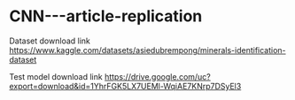 # CNN---article-replication

Dataset download link 
https://www.kaggle.com/datasets/asiedubrempong/minerals-identification-dataset

Test model download link
https://drive.google.com/uc?export=download&id=1YhrFGK5LX7UEMl-WqiAE7KNrp7DSyEl3
